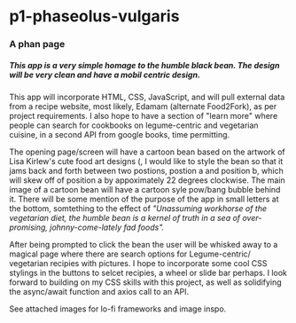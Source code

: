 # p1-phaseolus-vulgaris

### A phan page

##### This app is a very simple homage to the humble black bean. The design will be very clean and have a mobil centric design.

This app will incorporate HTML, CSS, JavaScript, and will pull external data from a recipe website, most likely, Edamam (alternate Food2Fork), as per project requirements. I also hope to have a section of "learn more" where people can search for cookbooks on legume-centric and vegetarian cuisine, in a second API from google books, time permitting.

The opening page/screen will have a cartoon bean based on the artwork of Lisa Kirlew's cute food art designs (, I would like to style the bean so that it jams back and forth between two postions, postion a and position b, which will skew off of position a by appoximately 22 degrees clockwise. The main image of a cartoon bean will have a cartoon syle pow/bang bubble behind it. There will be some mention of the purpose of the app in small letters at the bottom, somtething to the effect of *"Unassuming workhorse of the vegetarian diet, the humble bean is a kernel of truth in a sea of over-promising, johnny-come-lately fad foods".*

After being prompted to click the bean the user will be whisked away to a magical page where there are search options for Legume-centric/ vegetarian recipies with pictures.  I hope to incorporate some cool CSS stylings in the buttons to selcet recipies, a wheel or slide bar perhaps.  I look forward to building on my CSS skills with this project, as well as solidifying the async/await function and axios call to an API.

See attached images for lo-fi frameworks and image inspo.
